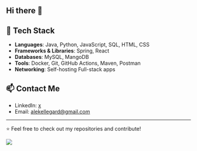 ## Hi there 👋

## 🚀 Tech Stack

- **Languages**: Java, Python, JavaScript, SQL, HTML, CSS
- **Frameworks & Libraries**: Spring, React
- **Databases**: MySQL, MangoDB
- **Tools**: Docker, Git, GitHub Actions, Maven, Postman
- **Networking**: Self-hosting Full-stack apps

## 📫 Contact Me

- LinkedIn: [x](https://linkedin.com/in/Aleksander)
- Email: alekellegard@gmail.com

---
⭐️ Feel free to check out my repositories and contribute!

![](https://komarev.com/ghpvc/?username=yourusername&color=blue&style=flat)


<!--
**AlekOmOm/AlekOmOm** is a ✨ _special_ ✨ repository because its `README.md` (this file) appears on your GitHub profile.

Here are some ideas to get you started:

- 🔭 I’m currently working on ...
- 🌱 I’m currently learning ...
- 👯 I’m looking to collaborate on ...
- 🤔 I’m looking for help with ...
- 💬 Ask me about ...
- 📫 How to reach me: ...
- 😄 Pronouns: ...
- ⚡ Fun fact: ...
-->
